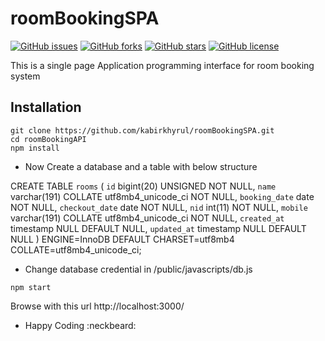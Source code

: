 # roomBookingSPA
[![GitHub issues](https://img.shields.io/github/issues/kabirkhyrul/roomBookingSPA?style=for-the-badge)](https://github.com/kabirkhyrul/roomBookingSPA/issues)  [![GitHub forks](https://img.shields.io/github/forks/kabirkhyrul/roomBookingSPA?style=for-the-badge)](https://github.com/kabirkhyrul/roomBookingSPA/network) [![GitHub stars](https://img.shields.io/github/stars/kabirkhyrul/roomBookingSPA?style=for-the-badge)](https://github.com/kabirkhyrul/roomBookingSPA/stargazers) [![GitHub license](https://img.shields.io/github/license/kabirkhyrul/roomBookingSPA?style=for-the-badge)](https://github.com/kabirkhyrul/roomBookingSPA/blob/master/LICENSE)

 This is a single page Application programming interface for room booking system

## Installation
```
git clone https://github.com/kabirkhyrul/roomBookingSPA.git
cd roomBookingAPI
npm install
```
- Now Create a database and a table with below structure

CREATE TABLE `rooms` (
  `id` bigint(20) UNSIGNED NOT NULL,
  `name` varchar(191) COLLATE utf8mb4_unicode_ci NOT NULL,
  `booking_date` date NOT NULL,
  `checkout_date` date NOT NULL,
  `nid` int(11) NOT NULL,
  `mobile` varchar(191) COLLATE utf8mb4_unicode_ci NOT NULL,
  `created_at` timestamp NULL DEFAULT NULL,
  `updated_at` timestamp NULL DEFAULT NULL
) ENGINE=InnoDB DEFAULT CHARSET=utf8mb4 COLLATE=utf8mb4_unicode_ci;

- Change database credential in /public/javascripts/db.js

```
npm start
```
Browse with this url http://localhost:3000/

- Happy Coding :neckbeard:
